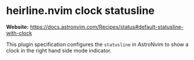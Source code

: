 # heirline.nvim clock statusline

**Website:** <https://docs.astronvim.com/Recipes/status#default-statusline-with-clock>

This plugin specification configures the `statusline` in AstroNvim to show a clock in the right hand side mode indicator.
